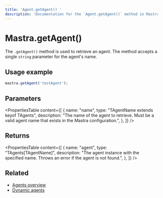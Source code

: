 ```yaml
---
title: 'Agent.getAgent() '
description: 'Documentation for the `Agent.getAgent()` method in Mastra, which retrieves an agent by name.'
---
```


# Mastra.getAgent()

The `.getAgent()` method is used to retrieve an agent. The method accepts a single `string` parameter for the agent's name.

## Usage example

```typescript copy
mastra.getAgent('testAgent');
```

## Parameters

<PropertiesTable
content={[
{
name: "name",
type: "TAgentName extends keyof TAgents",
description: "The name of the agent to retrieve. Must be a valid agent name that exists in the Mastra configuration.",
},
]}
/>

## Returns

<PropertiesTable
content={[
{
name: "agent",
type: "TAgents[TAgentName]",
description: "The agent instance with the specified name. Throws an error if the agent is not found.",
},
]}
/>

## Related

- [Agents overview](../../docs/agents/overview)
- [Dynamic agents](../../docs/agents/dynamic-agents)
